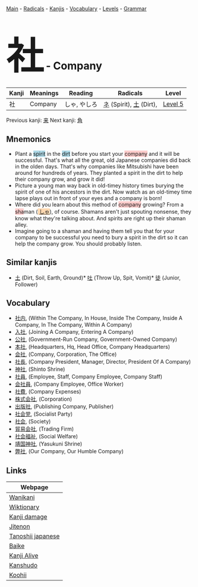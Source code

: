 <style> bigfont {font-size: 100px}</style>
[Main](../README.md) -
[Radicals](../radicals.md) -
[Kanjis](../kanjis.md) -
[Vocabulary](../vocabulary.md) -
[Levels](../levels.md) -
[Grammar](../grammar.md)
# <bigfont> 社</bigfont> - Company 

| Kanji | Meanings | Reading | Radicals | Level |
| --- | --- | --- | --- | --- |
| 社 | Company | しゃ, やしろ | [ネ](../radicals/ネ.md) (Spirit), [土](../radicals/土.md) (Dirt),  | [Level 5](../levels/wk_level5.md) |

Previous kanji: [来](来.md) Next kanji: [角](角.md) 

## Mnemonics
 * Plant a <span style="background-color:#ADD8E6"> spirit</span> in the <span style="background-color:#ADD8E6"> dirt</span> before you start your <span style="background-color:#ffcccb"> company</span> and it will be successful. That's what all the great, old Japanese companies did back in the olden days. That's why companies like Mitsubishi have been around for hundreds of years. They planted a spirit in the dirt to help their company grow, and grow it did!
* Picture a young man way back in old-timey history times burying the spirit of one of his ancestors in the dirt. Now watch as an old-timey time lapse plays out in front of your eyes and a company is born!
* Where did you learn about this method of <span style="background-color:#ffcccb"> company</span> growing? From a <span style="background-color:#ffcccb"> sha</span>man (<span style="background-color:#fed8b1"> [しゃ](https://jisho.org/search/しゃ)</span>), of course. Shamans aren't just spouting nonsense, they know what they're talking about. And spirits are right up their shaman alley.
* Imagine going to a shaman and having them tell you that for your company to be successful you need to bury a spirit in the dirt so it can help the company grow. You should probably listen.


## Similar kanjis
 * [土](土.md) (Dirt, Soil, Earth, Ground)* [吐](吐.md) (Throw Up, Spit, Vomit)* [徒](徒.md) (Junior, Follower)


## Vocabulary
 * [社内](../vocabulary/社.md), (Within The Company, In House, Inside The Company, Inside A Company, In The Company, Within A Company)
* [入社](../vocabulary/社.md), (Joining A Company, Entering A Company)
* [公社](../vocabulary/社.md), (Government-Run Company, Government-Owned Company)
* [本社](../vocabulary/社.md), (Headquarters, Hq, Head Office, Company Headquarters)
* [会社](../vocabulary/社.md), (Company, Corporation, The Office)
* [社長](../vocabulary/社.md), (Company President, Manager, Director, President Of A Company)
* [神社](../vocabulary/社.md), (Shinto Shrine)
* [社員](../vocabulary/社.md), (Employee, Staff, Company Employee, Company Staff)
* [会社員](../vocabulary/社.md), (Company Employee, Office Worker)
* [社費](../vocabulary/社.md), (Company Expenses)
* [株式会社](../vocabulary/社.md), (Corporation)
* [出版社](../vocabulary/社.md), (Publishing Company, Publisher)
* [社会党](../vocabulary/社.md), (Socialist Party)
* [社会](../vocabulary/社.md), (Society)
* [貿易会社](../vocabulary/社.md), (Trading Firm)
* [社会福祉](../vocabulary/社.md), (Social Welfare)
* [靖国神社](../vocabulary/社.md), (Yasukuni Shrine)
* [弊社](../vocabulary/社.md), (Our Company, Our Humble Company)



## Links 

| Webpage |
| --- |
| [Wanikani          ](https://www.wanikani.com/kanji/社) |
| [Wiktionary        ](https://en.wiktionary.org/wiki/社) |
| [Kanji damage      ](http://www.kanjidamage.com/kanji/search?utf8=✓&q=社) |
| [Jitenon           ](https://jitenon.com/kanji/社) |
| [Tanoshii japanese ](https://www.tanoshiijapanese.com/dictionary/kanji.cfm?k=社) |
| [Baike             ](https://baike.baidu.com/item/社) |
| [Kanji Alive       ](https://app.kanjialive.com/社) |
| [Kanshudo          ](https://www.kanshudo.com/searchmn?q=社) |
| [Koohii            ](https://kanji.koohii.com/study/kanji/社) |
